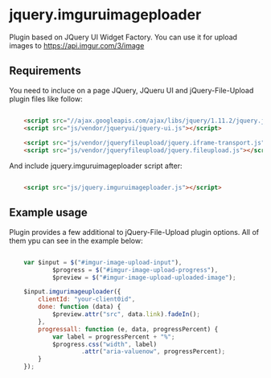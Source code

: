 # jquery.imguruimageploader

Plugin based on JQuery UI Widget Factory. You can use it for upload images to https://api.imgur.com/3/image

Requirements
--------------

You need to incluce on a page JQuery, JQueru UI and jQuery-File-Upload plugin files like follow:

```html

    <script src="//ajax.googleapis.com/ajax/libs/jquery/1.11.2/jquery.js"></script>
    <script src="js/vendor/jqueryui/jquery-ui.js"></script>
        
    <script src="js/vendor/jqueryfileupload/jquery.iframe-transport.js"></script>
    <script src="js/vendor/jqueryfileupload/jquery.fileupload.js"></script>

```

And include jquery.imguruimageploader script after:

```html

    <script src="js/jquery.imguruimageploader.js"></script>

```


Example usage
--------------

Plugin provides a few additional to jQuery-File-Upload plugin options. All of them ypu can see in the example below:

```js

    var $input = $("#imgur-image-upload-input"),
            $progress = $("#imgur-image-upload-progress"),
            $preview = $("#imgur-image-upload-uploaded-image");

    $input.imgurimageuploader({
        clientId: "your-client0id",
        done: function (data) {
            $preview.attr("src", data.link).fadeIn();
        },
        progressall: function (e, data, progressPercent) {
            var label = progressPercent + "%";
            $progress.css("width", label)
                    .attr("aria-valuenow", progressPercent);
        }
    });

```